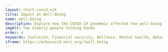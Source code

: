 ```yaml
---
layout: chart-covid.njk
title: Impact on Well-Being
name: well-being
description: Explore how the COVID-19 pandemic affected the well-being of Medicare beneficiaries.
imgAlt: Two elderly people holding hands
order: 4
keywords: Isolation, Financial security, Wellness, Mental health, Behavioral health, Emotional, Anxiety, Social support, Social support network, Chronic, Coronavirus, Sex, Gender, Age, Income, Race, Ethnicity, Language, English, Dual, Dual eligible, Smoking, Smoker, Tobacco, Immune system, Pandemic, Dually eligible
iframe: https://mcbscovid.norc.org/?well_being
---
```


